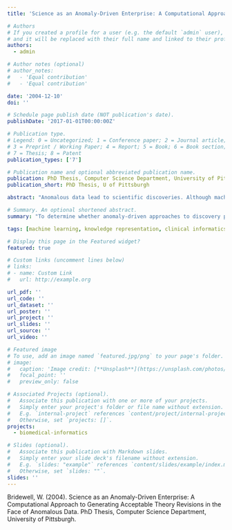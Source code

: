 ```yaml
---
title: 'Science as an Anomaly-Driven Enterprise: A Computational Approach to Generating Acceptable Theory Revisions in the Face of Anomalous Data'

# Authors
# If you created a profile for a user (e.g. the default `admin` user), write the username (folder name) here
# and it will be replaced with their full name and linked to their profile.
authors:
  - admin

# Author notes (optional)
# author_notes:
#   - 'Equal contribution'
#   - 'Equal contribution'

date: '2004-12-10'
doi: ''

# Schedule page publish date (NOT publication's date).
publishDate: '2017-01-01T00:00:00Z'

# Publication type.
# Legend: 0 = Uncategorized; 1 = Conference paper; 2 = Journal article;
# 3 = Preprint / Working Paper; 4 = Report; 5 = Book; 6 = Book section;
# 7 = Thesis; 8 = Patent
publication_types: ['7']

# Publication name and optional abbreviated publication name.
publication: PhD Thesis, Computer Science Department, University of Pittsburgh
publication_short: PhD Thesis, U of Pittsburgh

abstract: "Anomalous data lead to scientific discoveries. Although machine learning systems can be forced to resolve anomalous data, these systems use general learning algorithms to do so. To determine whether anomaly-driven approaches to discovery produce more accurate models than the standard approaches, we built a program called Kalpana. We also used Kalpana to explore means for identifying those anomaly resolutions that are acceptable to domain experts. Our experiments indicated that anomaly-driven approaches can lead to a richer set of model revisions than standard methods. Additionally we identified semantic and syntactic measures that are significantly correlated with the acceptability of model revisions. These results suggest that by interpreting data within the context of a model and by interpreting model revisions within the context of domain knowledge, discovery systems can more readily suggest accurate and acceptable anomaly resolutions."

# Summary. An optional shortened abstract.
summary: "To determine whether anomaly-driven approaches to discovery produce more accurate models than the standard approaches, we built a program called Kalpana. We also used Kalpana to explore means for identifying those anomaly resolutions that are acceptable to domain experts."

tags: [machine learning, knowledge representation, clinical informatics, respiratory syndrome]

# Display this page in the Featured widget?
featured: true

# Custom links (uncomment lines below)
# links:
# - name: Custom Link
#   url: http://example.org

url_pdf: ''
url_code: ''
url_dataset: ''
url_poster: ''
url_project: ''
url_slides: ''
url_source: ''
url_video: ''

# Featured image
# To use, add an image named `featured.jpg/png` to your page's folder.
# image:
#   caption: 'Image credit: [**Unsplash**](https://unsplash.com/photos/pLCdAaMFLTE)'
#   focal_point: ''
#   preview_only: false

# Associated Projects (optional).
#   Associate this publication with one or more of your projects.
#   Simply enter your project's folder or file name without extension.
#   E.g. `internal-project` references `content/project/internal-project/index.md`.
#   Otherwise, set `projects: []`.
projects:
  - biomedical-informatics

# Slides (optional).
#   Associate this publication with Markdown slides.
#   Simply enter your slide deck's filename without extension.
#   E.g. `slides: "example"` references `content/slides/example/index.md`.
#   Otherwise, set `slides: ""`.
slides: ''
---
```


Bridewell, W. (2004). Science as an Anomaly-Driven Enterprise: A Computational Approach to Generating Acceptable Theory Revisions in the Face of Anomalous Data. PhD Thesis, Computer Science Department, University of Pittsburgh.
